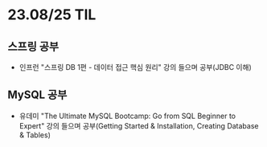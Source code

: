 # 23.08/25 TIL

## 스프링 공부

- 인프런 "스프링 DB 1편 - 데이터 접근 핵심 원리" 강의 들으며 공부(JDBC 이해)

## MySQL 공부

- 유데미 "The Ultimate MySQL Bootcamp: Go from SQL Beginner to Expert" 강의 들으며 공부(Getting Started & Installation, Creating Database & Tables)

